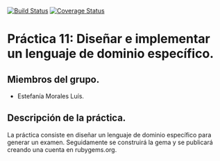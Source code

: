 [![Build Status](https://travis-ci.org/alu0100698688/LPP_M_25_Pc11.svg)](https://travis-ci.org/alu0100698688/LPP_M_25_Pc11)
[![Coverage Status](https://coveralls.io/repos/alu0100698688/LPP_M_25_Pc11/badge.png)](https://coveralls.io/r/alu0100698688/LPP_M_25_Pc11)

# Práctica 11: Diseñar e implementar un lenguaje de dominio específico.

## Miembros del grupo.
* Estefanía Morales Luís.


## Descripción de la práctica.
La práctica consiste en diseñar un lenguaje de dominio específico para generar un examen. Seguidamente se
construirá la gema y se publicará creando una cuenta en rubygems.org.

